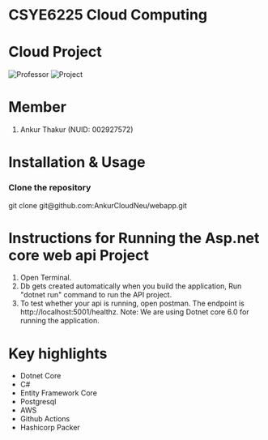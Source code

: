 # CSYE6225 Cloud Computing
# Cloud Project
![Professor](https://img.shields.io/badge/professor-Tejas%20Parikh-blue)
![Project](https://img.shields.io/badge/project-Cloud-orange)
# Member
1. Ankur Thakur (NUID: 002927572)

# Installation & Usage
<h3> Clone the repository</h3>
git clone git@github.com:AnkurCloudNeu/webapp.git

# Instructions for Running the Asp.net core web api Project
1. Open Terminal.
2. Db gets created automatically when you build the application, Run "dotnet run" command to run the API project.
3. To test whether your api is running, open postman. The endpoint is http://localhost:5001/healthz.
Note: We are using Dotnet core 6.0 for running the application.
  
# Key highlights
 - Dotnet Core
 - C#
 - Entity Framework Core
 - Postgresql
 - AWS
 - Github Actions
 - Hashicorp Packer